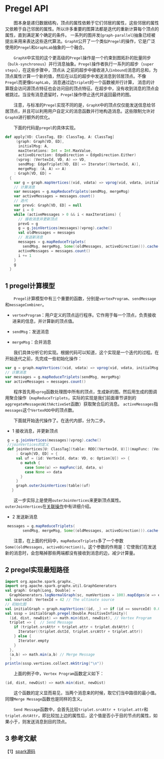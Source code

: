# Pregel API

&emsp;&emsp;图本身是递归数据结构，顶点的属性依赖于它们邻居的属性，这些邻居的属性又依赖于自己邻居的属性。所以许多重要的图算法都是迭代的重新计算每个顶点的属性，直到满足某个确定的条件。
一系列的图并发(`graph-parallel`)抽象已经被提出来用来表达这些迭代算法。`GraphX`公开了一个类似`Pregel`的操作，它是广泛使用的`Pregel`和`GraphLab`抽象的一个融合。

&emsp;&emsp;`GraphX`中实现的这个更高级的`Pregel`操作是一个约束到图拓扑的批量同步（`bulk-synchronous`）并行消息抽象。`Pregel`操作者执行一系列的超步（`super steps`），在这些步骤中，顶点从
之前的超步中接收进入(`inbound`)消息的总和，为顶点属性计算一个新的值，然后在以后的超步中发送消息到邻居顶点。不像`Pregel`而更像`GraphLab`，消息通过边`triplet`的一个函数被并行计算，
消息的计算既会访问源顶点特征也会访问目的顶点特征。在超步中，没有收到消息的顶点会被跳过。当没有消息遗留时，`Pregel`操作停止迭代并返回最终的图。

&emsp;&emsp;注意，与标准的`Pregel`实现不同的是，`GraphX`中的顶点仅仅能发送信息给邻居顶点，并且可以利用用户自定义的消息函数并行地构造消息。这些限制允许对`GraphX`进行额外的优化。

&emsp;&emsp;下面的代码是`pregel`的具体实现。

```scala
def apply[VD: ClassTag, ED: ClassTag, A: ClassTag]
     (graph: Graph[VD, ED],
      initialMsg: A,
      maxIterations: Int = Int.MaxValue,
      activeDirection: EdgeDirection = EdgeDirection.Either)
     (vprog: (VertexId, VD, A) => VD,
      sendMsg: EdgeTriplet[VD, ED] => Iterator[(VertexId, A)],
      mergeMsg: (A, A) => A)
    : Graph[VD, ED] =
  {
    var g = graph.mapVertices((vid, vdata) => vprog(vid, vdata, initialMsg)).cache()
    // 计算消息
    var messages = g.mapReduceTriplets(sendMsg, mergeMsg)
    var activeMessages = messages.count()
    // 迭代
    var prevG: Graph[VD, ED] = null
    var i = 0
    while (activeMessages > 0 && i < maxIterations) {
      // 接收消息并更新顶点
      prevG = g
      g = g.joinVertices(messages)(vprog).cache()
      val oldMessages = messages
      // 发送新消息
      messages = g.mapReduceTriplets(
        sendMsg, mergeMsg, Some((oldMessages, activeDirection))).cache()
      activeMessages = messages.count()
      i += 1
    }
    g
  } 
```
## 1 pregel计算模型

&emsp;&emsp;`Pregel`计算模型中有三个重要的函数，分别是`vertexProgram`、`sendMessage`和`messageCombiner`。

- `vertexProgram`：用户定义的顶点运行程序。它作用于每一个顶点，负责接收进来的信息，并计算新的顶点值。

- `sendMsg`：发送消息

- `mergeMsg`：合并消息

&emsp;&emsp;我们具体分析它的实现。根据代码可以知道，这个实现是一个迭代的过程。在开始迭代之前，先完成一些初始化操作：

```scala
var g = graph.mapVertices((vid, vdata) => vprog(vid, vdata, initialMsg)).cache()
// 计算消息
var messages = g.mapReduceTriplets(sendMsg, mergeMsg)
var activeMessages = messages.count()
```
&emsp;&emsp;程序首先用`vprog`函数处理图中所有的顶点，生成新的图。然后用生成的图调用聚合操作（`mapReduceTriplets`，实际的实现是我们前面章节讲到的`aggregateMessagesWithActiveSet`函数）获取聚合后的消息。
`activeMessages`指`messages`这个`VertexRDD`中的顶点数。

&emsp;&emsp;下面就开始迭代操作了。在迭代内部，分为二步。

- 1 接收消息，并更新顶点

```scala
 g = g.joinVertices(messages)(vprog).cache()
 //joinVertices的定义
 def joinVertices[U: ClassTag](table: RDD[(VertexId, U)])(mapFunc: (VertexId, VD, U) => VD)
     : Graph[VD, ED] = {
     val uf = (id: VertexId, data: VD, o: Option[U]) => {
       o match {
         case Some(u) => mapFunc(id, data, u)
         case None => data
       }
     }
     graph.outerJoinVertices(table)(uf)
   }
```
&emsp;&emsp;这一步实际上是使用`outerJoinVertices`来更新顶点属性。`outerJoinVertices`在[关联操作](operators/join.md)中有详细介绍。

- 2 发送新消息

```scala
 messages = g.mapReduceTriplets(
        sendMsg, mergeMsg, Some((oldMessages, activeDirection))).cache()
```
&emsp;&emsp;注意，在上面的代码中，`mapReduceTriplets`多了一个参数`Some((oldMessages, activeDirection))`。这个参数的作用是：它使我们在发送新的消息时，会忽略掉那些两端都没有接收到消息的边，减少计算量。

## 2 pregel实现最短路径

```scala
import org.apache.spark.graphx._
import org.apache.spark.graphx.util.GraphGenerators
val graph: Graph[Long, Double] =
  GraphGenerators.logNormalGraph(sc, numVertices = 100).mapEdges(e => e.attr.toDouble)
val sourceId: VertexId = 42 // The ultimate source
// 初始化图
val initialGraph = graph.mapVertices((id, _) => if (id == sourceId) 0.0 else Double.PositiveInfinity)
val sssp = initialGraph.pregel(Double.PositiveInfinity)(
  (id, dist, newDist) => math.min(dist, newDist), // Vertex Program
  triplet => {  // Send Message
    if (triplet.srcAttr + triplet.attr < triplet.dstAttr) {
      Iterator((triplet.dstId, triplet.srcAttr + triplet.attr))
    } else {
      Iterator.empty
    }
  },
  (a,b) => math.min(a,b) // Merge Message
  )
println(sssp.vertices.collect.mkString("\n"))
```
&emsp;&emsp;上面的例子中，`Vertex Program`函数定义如下：

```scala
(id, dist, newDist) => math.min(dist, newDist)
```
&emsp;&emsp;这个函数的定义显而易见，当两个消息来的时候，取它们当中路径的最小值。同理`Merge Message`函数也是同样的含义。

&emsp;&emsp;`Send Message`函数中，会首先比较`triplet.srcAttr + triplet.attr`和`triplet.dstAttr`，即比较加上边的属性后，这个值是否小于目的节点的属性，如果小于，则发送消息到目的顶点。

## 3 参考文献

【1】[spark源码](https://github.com/apache/spark)